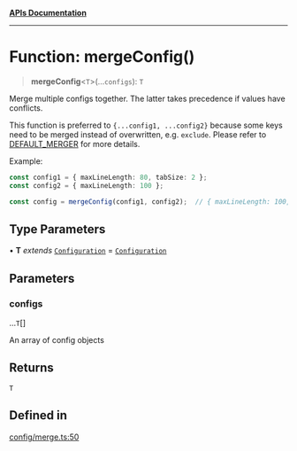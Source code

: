 [**APIs Documentation**](../README.md)

***

# Function: mergeConfig()

> **mergeConfig**\<`T`\>(...`configs`): `T`

Merge multiple configs together. The latter takes precedence if values have conflicts.

This function is preferred to `{...config1, ...config2}` because some keys need to be
merged instead of overwritten, e.g. `exclude`. Please refer to  [DEFAULT_MERGER](#DEFAULT_MERGER)
for more details.

Example:
```ts
const config1 = { maxLineLength: 80, tabSize: 2 };
const config2 = { maxLineLength: 100 };

const config = mergeConfig(config1, config2);  // { maxLineLength: 100, tabSize: 2 }
```

## Type Parameters

• **T** *extends* [`Configuration`](../interfaces/Configuration.md) = [`Configuration`](../interfaces/Configuration.md)

## Parameters

### configs

...`T`[]

An array of config objects

## Returns

`T`

## Defined in

[config/merge.ts:50](https://github.com/daidodo/format-imports/blob/e188bc4272dba9eddc624b65cf812895c79fd423/src/lib/config/merge.ts#L50)
